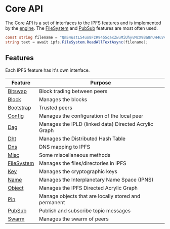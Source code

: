 ﻿# Core API

The [Core API](xref:Ipfs.CoreApi.ICoreApi) is a set of interfaces to the IPFS features and is implemented by the 
[engine](xref:Ipfs.Engine.IpfsEngine).  The 
[FileSystem](filesystem.md) and [PubSub]() features are most often used.

```csharp
const string filename = "QmS4ustL54uo8FzR9455qaxZwuMiUhyvMcX9Ba8nUH4uVv/about";
string text = await ipfs.FileSystem.ReadAllTextAsync(filename);
```

## Features

Each IPFS feature has it's own interface.

| Feature | Purpose |
| ------- | ------- |
| [Bitswap](xref:Ipfs.CoreApi.IBitswapApi) | Block trading between peers |
| [Block](xref:Ipfs.CoreApi.IBlockApi) | Manages the blocks |
| [Bootstrap](xref:Ipfs.CoreApi.IBootstrapApi) | Trusted peers |
| [Config](xref:Ipfs.CoreApi.IConfigApi) | Manages the configuration of the local peer |
| [Dag](xref:Ipfs.CoreApi.IDagApi) | Manages the IPLD (linked data) Directed Acrylic Graph |
| [Dht](xref:Ipfs.CoreApi.IDhtApi) | Manages the Distributed Hash Table |
| [Dns](xref:Ipfs.CoreApi.IDnsApi) | DNS mapping to IPFS |
| [Misc](xref:Ipfs.CoreApi.IGenericApi) | Some miscellaneous methods |
| [FileSystem](filesystem.md) | Manages the files/directories in IPFS |
| [Key](xref:Ipfs.CoreApi.IKeyApi) | Manages the cryptographic keys |
| [Name](xref:Ipfs.CoreApi.INameApi) | Manages the Interplanetary Name Space (IPNS) |
| [Object](xref:Ipfs.CoreApi.IObjectApi) | Manages the IPFS Directed Acrylic Graph |
| [Pin](xref:Ipfs.CoreApi.IPinApi) | Manage objects that are locally stored and permanent |
| [PubSub](xref:Ipfs.CoreApi.IPubSubApi) | Publish and subscribe topic messages |
| [Swarm](xref:Ipfs.CoreApi.ISwarmApi) | Manages the swarm of peers |

